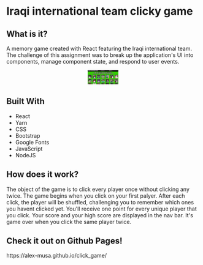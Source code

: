 <h1>Iraqi international team clicky game</h1>

<h2>What is it?</h2>
A memory game created with React featuring the Iraqi international team. The challenge of this assignment was to break up the application's UI into components, manage component state, and respond to user events.
<p>

<p align="center">
<img alt="Iraqi international team" src="./public/clickygame.png"" style="width: 80px;">
</p>

<h2>Built With</h2>
<ul>
  <li>React</li>
  <li>Yarn</li>
  <li>CSS</li>
  <li>Bootstrap</li>
  <li>Google Fonts</li>
  <li>JavaScript</li>
  <li>NodeJS</li>
</ul>

<h2>How does it work?</h2>
The object of the game is to click every player once without clicking any twice. The game begins when you click on your first palyer. After each click, the player will be shuffled, challenging you to remember which ones you havent clicked yet. You'll receive one point for every unique player that you click. Your score and your high score are displayed in the nav bar. It's game over when you click the same player twice.

<h2>Check it out on Github Pages!</h2>
https://alex-musa.github.io/click_game/

